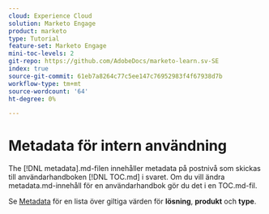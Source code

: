 ```yaml
---
cloud: Experience Cloud
solution: Marketo Engage
product: marketo
type: Tutorial
feature-set: Marketo Engage
mini-toc-levels: 2
git-repo: https://github.com/AdobeDocs/marketo-learn.sv-SE
index: true
source-git-commit: 61eb7a8264c77c5ee147c76952983f4f67938d7b
workflow-type: tm+mt
source-wordcount: '64'
ht-degree: 0%

---
```



# Metadata för intern användning

The [!DNL metadata].md-filen innehåller metadata på postnivå som skickas till användarhandboken [!DNL TOC.md] i svaret. Om du vill ändra metadata.md-innehåll för en användarhandbok gör du det i en TOC.md-fil.

Se [Metadata](https://experienceleague.adobe.com/docs/authoring-guide-exl/using/editing/user-guide-setup/metadata.html?lang=en) för en lista över giltiga värden för **lösning**, **produkt** och **type**.
